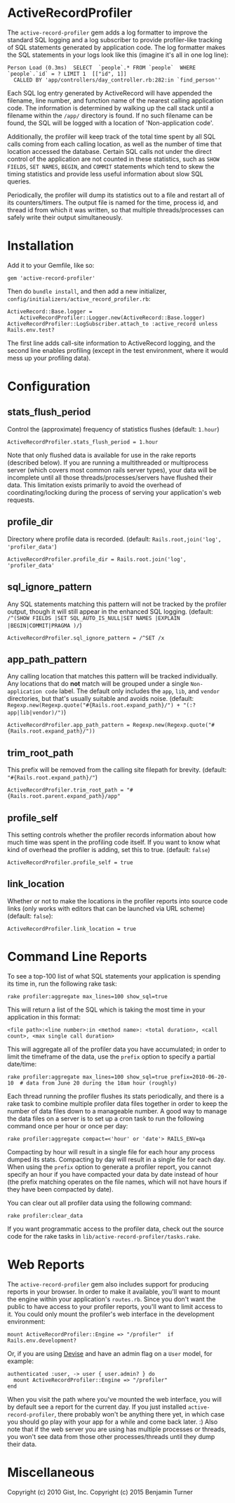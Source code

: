 ActiveRecordProfiler
====================

The `active-record-profiler` gem adds a log formatter to improve the standard SQL logging and a log subscriber to provide profiler-like tracking of SQL statements generated by application code. The log formatter makes the SQL statements in your logs look like this (imagine it's all in one log line):

    Person Load (0.3ms)  SELECT  `people`.* FROM `people`  WHERE `people`.`id` = ? LIMIT 1  [["id", 1]] 
      CALLED BY 'app/controllers/day_controller.rb:282:in `find_person''


Each SQL log entry generated by ActiveRecord will have appended the filename, line number, and function name of the nearest calling application code. The information is determined by walking up the call stack until a filename within the `/app/` directory is found. If no such filename can be found, the SQL will be logged with a location of 'Non-application code'.

Additionally, the profiler will keep track of the total time spent by all SQL calls coming from each calling location, as well as the number of time that location accessed the database. Certain SQL calls not under the direct control of the application are not counted in these statistics, such as `SHOW FIELDS`, `SET NAMES`, `BEGIN`, and `COMMIT` statements which tend to skew the timing statistics and provide less useful information about slow SQL queries.

Periodically, the profiler will dump its statistics out to a file and restart all of its counters/timers. The output file is named for the time, process id, and thread id from which it was written, so that multiple threads/processes can safely write their output simultaneously.

Installation
============
Add it to your Gemfile, like so:

    gem 'active-record-profiler'

Then do `bundle install`, and then add a new initializer, `config/initializers/active_record_profiler.rb`:

    ActiveRecord::Base.logger =
        ActiveRecordProfiler::Logger.new(ActiveRecord::Base.logger)
    ActiveRecordProfiler::LogSubscriber.attach_to :active_record unless Rails.env.test?

The first line adds call-site information to ActiveRecord logging, and the second line enables profiling (except in the test environment, where it would mess up your profiling data).

Configuration
=============

## stats_flush_period ##
Control the (approximate) frequency of statistics flushes (default: `1.hour`)

    ActiveRecordProfiler.stats_flush_period = 1.hour

Note that only flushed data is available for use in the rake reports (described below). If you are running a multithreaded or multiprocess server (which covers most common rails server types), your data will be incomplete until all those threads/processes/servers have flushed their data. This limitation exists primarily to avoid the overhead of coordinating/locking during the process of serving your application's web requests.

## profile_dir ##
Directory where profile data is recorded. (default: `Rails.root,join('log', 'profiler_data'`)

    ActiveRecordProfiler.profile_dir = Rails.root.join('log', 'profiler_data'

## sql_ignore_pattern ##
Any SQL statements matching this pattern will not be tracked by the profiler output, though it will still appear in the enhanced SQL logging. (default: `/^(SHOW FIELDS |SET SQL_AUTO_IS_NULL|SET NAMES |EXPLAIN |BEGIN|COMMIT|PRAGMA )/`)

    ActiveRecordProfiler.sql_ignore_pattern = /^SET /x

## app_path_pattern ##
 Any calling location that matches this pattern will be tracked individually. Any locations that do __not__ match will be grouped under a single `Non-application code` label. The default only includes the `app`, `lib`, and `vendor` directories, but that's usually suitable and avoids noise. (default: `Regexp.new(Regexp.quote("#{Rails.root.expand_path}/") + "(:?app|lib|vendor)/")`)

    ActiveRecordProfiler.app_path_pattern = Regexp.new(Regexp.quote("#{Rails.root.expand_path}/"))

## trim_root_path ##
This prefix will be removed from the calling site filepath for brevity. (default: `"#{Rails.root.expand_path}/"`)

    ActiveRecordProfiler.trim_root_path = "#{Rails.root.parent.expand_path}/app"

## profile_self ##
This setting controls whether the profiler records information about how much time was spent in the profiling code itself. If you want to know what kind of overhead the profiler is adding, set this to true. (default: `false`)

    ActiveRecordProfiler.profile_self = true


## link_location ##
Whether or not to make the locations in the profiler reports into source code links (only works with editors that can be launched via URL scheme) (default: `false`):

    ActiveRecordProfiler.link_location = true


Command Line Reports
====================
To see a top-100 list of what SQL statements your application is spending its time in, run the following rake task:

    rake profiler:aggregate max_lines=100 show_sql=true

This will return a list of the SQL which is taking the most time in your application in this format:

    <file path>:<line number>:in <method name>: <total duration>, <call count>, <max single call duration>

This will aggregate all of the profiler data you have accumulated; in order to limit the timeframe of the data, use the `prefix` option to specify a partial date/time:

    rake profiler:aggregate max_lines=100 show_sql=true prefix=2010-06-20-10  # data from June 20 during the 10am hour (roughly)

Each thread running the profiler flushes its stats periodically, and there is a rake task to combine multiple profiler data files together in order to keep the number of data files down to a manageable number. A good way to manage the data files on a server is to set up a cron task to run the following command once per hour or once per day:

    rake profiler:aggregate compact=<'hour' or 'date'> RAILS_ENV=qa

Compacting by hour will result in a single file for each hour any process dumped its stats. Compacting by day will result in a single file for each day. When using the `prefix` option to generate a profiler report, you cannot specify an hour if you have compacted your data by date instead of hour (the prefix matching operates on the file names, which will not have hours if they have been compacted by date).

You can clear out all profiler data using the following command:

    rake profiler:clear_data
  
If you want programmatic access to the profiler data, check out the source code for the rake tasks in `lib/active-record-profiler/tasks.rake`.


Web Reports
===========

The `active-record-profiler` gem also includes support for producing reports in your browser. In order to make it available, you'll want to mount the engine within your application's `routes.rb`. Since you don't want the public to have access to your profiler reports, you'll want to limit access to it. You could only mount the profiler's web interface in the development environment:

    mount ActiveRecordProfiler::Engine => "/profiler"  if Rails.env.development?

Or, if you are using [Devise](https://github.com/plataformatec/devise) and have an admin flag on a `User` model, for example:

    authenticated :user, -> user { user.admin? } do
      mount ActiveRecordProfiler::Engine => "/profiler"
    end

When you visit the path where you've mounted the web interface, you will by default see a report for the current day. If you just installed `active-record-profiler`, there probably won't be anything there yet, in which case you should go play with your app for a while and come back later. :) Also note that if the web server you are using has multiple processes or threads, you won't see data from those other processes/threads until they dump their data.

Miscellaneous
=============

Copyright (c) 2010 Gist, Inc.
Copyright (c) 2015 Benjamin Turner
